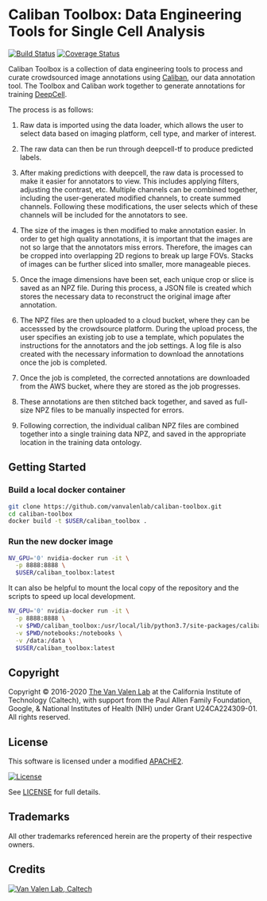# Caliban Toolbox: Data Engineering Tools for Single Cell Analysis

[![Build Status](https://travis-ci.com/vanvalenlab/caliban-toolbox.svg?branch=master)](https://travis-ci.com/vanvalenlab/caliban-toolbox)
[![Coverage Status](https://coveralls.io/repos/github/vanvalenlab/caliban-toolbox/badge.svg?branch=master)](https://coveralls.io/github/vanvalenlab/caliban-toolbox?branch=master)

Caliban Toolbox is a collection of data engineering tools to process and curate crowdsourced image annotations using [Caliban](https://github.com/vanvalenlab/caliban), our data annotation tool. The Toolbox and Caliban work together to generate  annotations for training [DeepCell](https://github.com/vanvalenlab/deepcell-tf).

The process is as follows:

1. Raw data is imported using the data loader, which allows the user to select data based on imaging platform, cell type, and marker of interest. 

2. The raw data can then be run through deepcell-tf to produce predicted labels.

3. After making predictions with deepcell, the raw data is processed to make it easier for annotators to view. This includes applying filters, adjusting the contrast, etc. Multiple channels can be combined together, including the user-generated modified channels, to create summed channels. Following these modifications, the user selects which of these channels will be included for the annotators to see.

4. The size of the images is then modified to make annotation easier. In order to get high quality annotations, it is important that the images are not so large that the annotators miss errors. Therefore, the images can be cropped into overlapping 2D regions to break up large FOVs. Stacks of images can be further sliced into smaller, more manageable pieces. 

5. Once the image dimensions have been set, each unique crop or slice is saved as an NPZ file. During this process, a JSON file is created which stores the necessary data to reconstruct the original image after annotation.

6. The NPZ files are then uploaded to a cloud bucket, where they can be accesssed by the crowdsource platform. During the upload process, the user specifies an existing job to use a template, which populates the instructions for the annotators and the job settings. A log file is also created with the necessary information to download the annotations once the job is completed.

7. Once the job is completed, the corrected annotations are downloaded from the AWS bucket, where they are stored as the job progresses.

8. These annotations are then stitched back together, and saved as full-size NPZ files to be manually inspected for errors.

9. Following correction, the individual caliban NPZ files are combined together into a single training data NPZ, and saved in the appropriate location in the training data ontology. 

## Getting Started

### Build a local docker container

```bash
git clone https://github.com/vanvalenlab/caliban-toolbox.git
cd caliban-toolbox
docker build -t $USER/caliban_toolbox .

```

### Run the new docker image

```bash
NV_GPU='0' nvidia-docker run -it \
  -p 8888:8888 \
  $USER/caliban_toolbox:latest
```

It can also be helpful to mount the local copy of the repository and the scripts to speed up local development.

```bash
NV_GPU='0' nvidia-docker run -it \
  -p 8888:8888 \
  -v $PWD/caliban_toolbox:/usr/local/lib/python3.7/site-packages/caliban_toolbox/ \
  -v $PWD/notebooks:/notebooks \
  -v /data:/data \
  $USER/caliban_toolbox:latest
```

## Copyright

Copyright © 2016-2020 [The Van Valen Lab](http://www.vanvalen.caltech.edu/) at the California Institute of Technology (Caltech), with support from the Paul Allen Family Foundation, Google, & National Institutes of Health (NIH) under Grant U24CA224309-01.  
All rights reserved.

## License

This software is licensed under a modified [APACHE2](LICENSE).

[![License](https://img.shields.io/badge/License-Apache%202.0-blue.svg)](https://opensource.org/licenses/Apache-2.0)

See [LICENSE](LICENSE) for full details.

## Trademarks

All other trademarks referenced herein are the property of their respective owners.

## Credits

[![Van Valen Lab, Caltech](https://upload.wikimedia.org/wikipedia/commons/7/75/Caltech_Logo.svg)](http://www.vanvalen.caltech.edu/)
